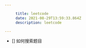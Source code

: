 ```yaml
---

     title: leetcode
     date: 2021-08-29T13:59:33.864Z
     description: leetcode

---
```


- [] 如何搜索题目
